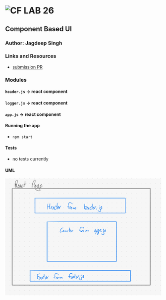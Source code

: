 ![CF](http://i.imgur.com/7v5ASc8.png) LAB 26
=================================================

## Component Based UI

### Author: Jagdeep Singh

### Links and Resources
* [submission PR](http://xyz.com)

### Modules
#### `header.js` -> react component
#### `logger.js` -> react component
#### `app.js` -> react component


#### Running the app
* `npm start`
  
#### Tests
* no tests currently

#### UML
![UML](image.png)
